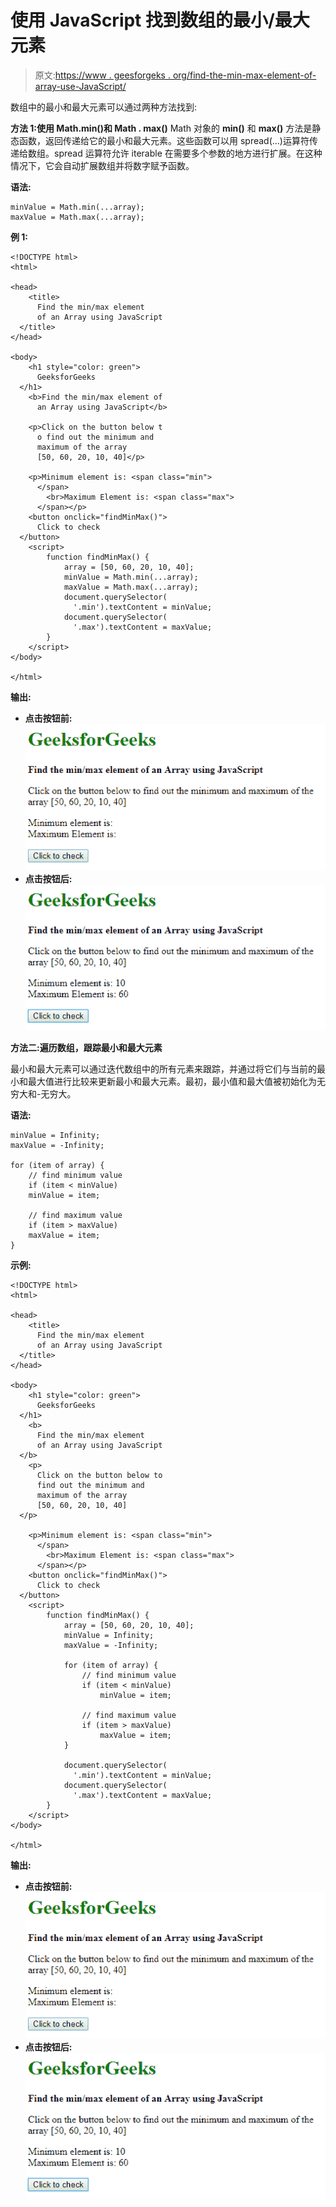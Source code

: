 # 使用 JavaScript 找到数组的最小/最大元素

> 原文:[https://www . geesforgeks . org/find-the-min-max-element-of-array-use-JavaScript/](https://www.geeksforgeeks.org/find-the-min-max-element-of-an-array-using-javascript/)

数组中的最小和最大元素可以通过两种方法找到:

**方法 1:使用 Math.min()和 Math . max()**
Math 对象的 **min()** 和 **max()** 方法是静态函数，返回传递给它的最小和最大元素。这些函数可以用 spread(…)运算符传递给数组。spread 运算符允许 iterable 在需要多个参数的地方进行扩展。在这种情况下，它会自动扩展数组并将数字赋予函数。

**语法:**

```
minValue = Math.min(...array);
maxValue = Math.max(...array);
```

**例 1:**

```
<!DOCTYPE html>
<html>

<head>
    <title>
      Find the min/max element
      of an Array using JavaScript
  </title>
</head>

<body>
    <h1 style="color: green">
      GeeksforGeeks
  </h1>
    <b>Find the min/max element of 
      an Array using JavaScript</b>

    <p>Click on the button below t
      o find out the minimum and
      maximum of the array 
      [50, 60, 20, 10, 40]</p>

    <p>Minimum element is: <span class="min">
      </span>
        <br>Maximum Element is: <span class="max">
      </span></p>
    <button onclick="findMinMax()">
      Click to check
  </button>
    <script>
        function findMinMax() {
            array = [50, 60, 20, 10, 40];
            minValue = Math.min(...array);
            maxValue = Math.max(...array);
            document.querySelector(
              '.min').textContent = minValue;
            document.querySelector(
              '.max').textContent = maxValue;
        }
    </script>
</body>

</html>
```

**输出:**

*   **点击按钮前:**
    ![max-min-before](img/edbe8131eb927940d06c6bb3655157e2.png)
*   **点击按钮后:**
    ![max-min-after](img/ecb7d8629a9c1f0f5971deff9b33a3e4.png)

**方法二:遍历数组，跟踪最小和最大元素**

最小和最大元素可以通过迭代数组中的所有元素来跟踪，并通过将它们与当前的最小和最大值进行比较来更新最小和最大元素。最初，最小值和最大值被初始化为无穷大和-无穷大。

**语法:**

```
minValue = Infinity;
maxValue = -Infinity;

for (item of array) {
    // find minimum value
    if (item < minValue)
    minValue = item;

    // find maximum value
    if (item > maxValue)
    maxValue = item;
}
```

**示例:**

```
<!DOCTYPE html>
<html>

<head>
    <title>
      Find the min/max element 
      of an Array using JavaScript
  </title>
</head>

<body>
    <h1 style="color: green">
      GeeksforGeeks
  </h1>
    <b>
      Find the min/max element
      of an Array using JavaScript
  </b>
    <p>
      Click on the button below to
      find out the minimum and 
      maximum of the array 
      [50, 60, 20, 10, 40]
  </p>

    <p>Minimum element is: <span class="min">
      </span>
        <br>Maximum Element is: <span class="max">
      </span></p>
    <button onclick="findMinMax()">
      Click to check
  </button>
    <script>
        function findMinMax() {
            array = [50, 60, 20, 10, 40];
            minValue = Infinity;
            maxValue = -Infinity;

            for (item of array) {
                // find minimum value
                if (item < minValue)
                    minValue = item;

                // find maximum value
                if (item > maxValue)
                    maxValue = item;
            }

            document.querySelector(
              '.min').textContent = minValue;
            document.querySelector(
              '.max').textContent = maxValue;
        }
    </script>
</body>

</html>
```

**输出:**

*   **点击按钮前:**
    ![traditional-before](img/afad432b0889460dbecfa5cdec7c0598.png)
*   **点击按钮后:**
    ![traditional-after](img/f83af25d1dbb991096ee4997563e9501.png)